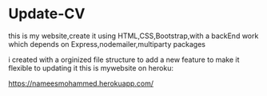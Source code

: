 # Update-CV
this is my website,create it using HTML,CSS,Bootstrap,with a backEnd work which depends on Express,nodemailer,multiparty packages


i created with a orginized file structure to add a new feature to make it flexible to updating it
this is mywebsite on heroku:

https://nameesmohammed.herokuapp.com/
